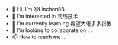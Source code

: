 - 👋 Hi, I’m @Linchen88
- 👀 I’m interested in 网络技术
- 🌱 I’m currently learning 希望大佬多多指教
- 💞️ I’m looking to collaborate on ...
- 📫 How to reach me ...

<!---
Linchen88/Linchen88 is a ✨ special ✨ repository because its `README.md` (this file) appears on your GitHub profile.
You can click the Preview link to take a look at your changes.
--->
